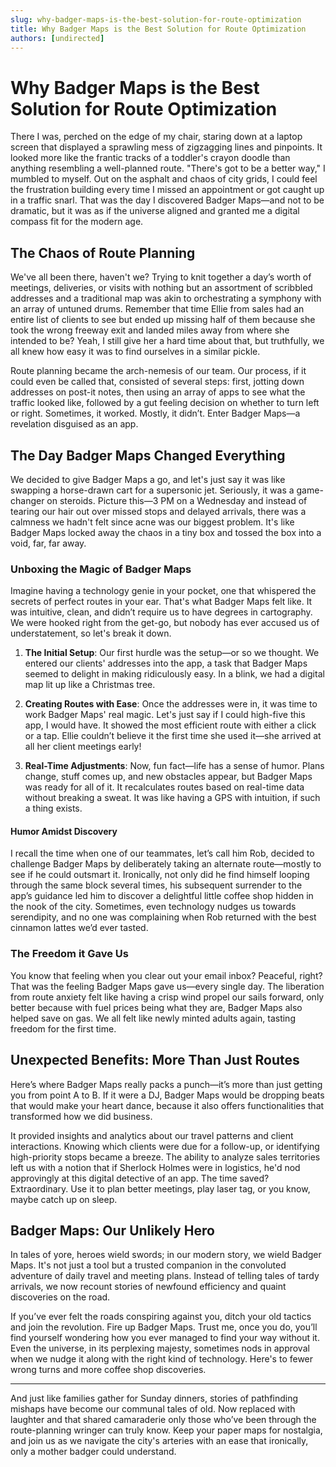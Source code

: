 ```yaml
---
slug: why-badger-maps-is-the-best-solution-for-route-optimization
title: Why Badger Maps is the Best Solution for Route Optimization
authors: [undirected]
---
```



# Why Badger Maps is the Best Solution for Route Optimization

There I was, perched on the edge of my chair, staring down at a laptop screen that displayed a sprawling mess of zigzagging lines and pinpoints. It looked more like the frantic tracks of a toddler's crayon doodle than anything resembling a well-planned route. "There's got to be a better way," I mumbled to myself. Out on the asphalt and chaos of city grids, I could feel the frustration building every time I missed an appointment or got caught up in a traffic snarl. That was the day I discovered Badger Maps—and not to be dramatic, but it was as if the universe aligned and granted me a digital compass fit for the modern age.

## The Chaos of Route Planning

We've all been there, haven't we? Trying to knit together a day’s worth of meetings, deliveries, or visits with nothing but an assortment of scribbled addresses and a traditional map was akin to orchestrating a symphony with an array of untuned drums. Remember that time Ellie from sales had an entire list of clients to see but ended up missing half of them because she took the wrong freeway exit and landed miles away from where she intended to be? Yeah, I still give her a hard time about that, but truthfully, we all knew how easy it was to find ourselves in a similar pickle.

Route planning became the arch-nemesis of our team. Our process, if it could even be called that, consisted of several steps: first, jotting down addresses on post-it notes, then using an array of apps to see what the traffic looked like, followed by a gut feeling decision on whether to turn left or right. Sometimes, it worked. Mostly, it didn’t. Enter Badger Maps—a revelation disguised as an app.

## The Day Badger Maps Changed Everything

We decided to give Badger Maps a go, and let's just say it was like swapping a horse-drawn cart for a supersonic jet. Seriously, it was a game-changer on steroids. Picture this—3 PM on a Wednesday and instead of tearing our hair out over missed stops and delayed arrivals, there was a calmness we hadn't felt since acne was our biggest problem. It's like Badger Maps locked away the chaos in a tiny box and tossed the box into a void, far, far away.

### Unboxing the Magic of Badger Maps

Imagine having a technology genie in your pocket, one that whispered the secrets of perfect routes in your ear. That's what Badger Maps felt like. It was intuitive, clean, and didn’t require us to have degrees in cartography. We were hooked right from the get-go, but nobody has ever accused us of understatement, so let's break it down.

1. **The Initial Setup**: Our first hurdle was the setup—or so we thought. We entered our clients' addresses into the app, a task that Badger Maps seemed to delight in making ridiculously easy. In a blink, we had a digital map lit up like a Christmas tree.

2. **Creating Routes with Ease**: Once the addresses were in, it was time to work Badger Maps' real magic. Let's just say if I could high-five this app, I would have. It showed the most efficient route with either a click or a tap. Ellie couldn’t believe it the first time she used it—she arrived at all her client meetings early!

3. **Real-Time Adjustments**: Now, fun fact—life has a sense of humor. Plans change, stuff comes up, and new obstacles appear, but Badger Maps was ready for all of it. It recalculates routes based on real-time data without breaking a sweat. It was like having a GPS with intuition, if such a thing exists.

#### Humor Amidst Discovery

I recall the time when one of our teammates, let’s call him Rob, decided to challenge Badger Maps by deliberately taking an alternate route—mostly to see if he could outsmart it. Ironically, not only did he find himself looping through the same block several times, his subsequent surrender to the app’s guidance led him to discover a delightful little coffee shop hidden in the nook of the city. Sometimes, even technology nudges us towards serendipity, and no one was complaining when Rob returned with the best cinnamon lattes we’d ever tasted.

### The Freedom it Gave Us

You know that feeling when you clear out your email inbox? Peaceful, right? That was the feeling Badger Maps gave us—every single day. The liberation from route anxiety felt like having a crisp wind propel our sails forward, only better because with fuel prices being what they are, Badger Maps also helped save on gas. We all felt like newly minted adults again, tasting freedom for the first time.

## Unexpected Benefits: More Than Just Routes

Here’s where Badger Maps really packs a punch—it’s more than just getting you from point A to B. If it were a DJ, Badger Maps would be dropping beats that would make your heart dance, because it also offers functionalities that transformed how we did business. 

It provided insights and analytics about our travel patterns and client interactions. Knowing which clients were due for a follow-up, or identifying high-priority stops became a breeze. The ability to analyze sales territories left us with a notion that if Sherlock Holmes were in logistics, he'd nod approvingly at this digital detective of an app. The time saved? Extraordinary. Use it to plan better meetings, play laser tag, or you know, maybe catch up on sleep.

## Badger Maps: Our Unlikely Hero

In tales of yore, heroes wield swords; in our modern story, we wield Badger Maps. It's not just a tool but a trusted companion in the convoluted adventure of daily travel and meeting plans. Instead of telling tales of tardy arrivals, we now recount stories of newfound efficiency and quaint discoveries on the road.

If you’ve ever felt the roads conspiring against you, ditch your old tactics and join the revolution. Fire up Badger Maps. Trust me, once you do, you’ll find yourself wondering how you ever managed to find your way without it. Even the universe, in its perplexing majesty, sometimes nods in approval when we nudge it along with the right kind of technology. Here's to fewer wrong turns and more coffee shop discoveries.

---

And just like families gather for Sunday dinners, stories of pathfinding mishaps have become our communal tales of old. Now replaced with laughter and that shared camaraderie only those who’ve been through the route-planning wringer can truly know. Keep your paper maps for nostalgia, and join us as we navigate the city's arteries with an ease that ironically, only a mother badger could understand.
